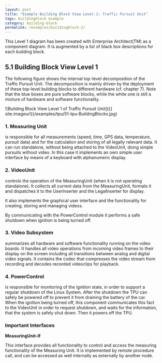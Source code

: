 ```yaml
---
layout: post
title: "Example Building Block View Level-1: Traffic Pursuit Unit"
tags: buildingblock example 
category: building-block
permalink: /examples/buildingblock-2/
---
```



<div class="arc42-example">
This Level 1 diagram has been created with Enterprise Architect(TM) as a component diagram. It is augmented by a list of black box descriptions for each building block. 
</div>

## 5.1 Building Block View Level 1
The following figure shows the internal top-level decomposition of the Traffic Pursuit Unit. The decomposition is mainly driven by the deployment of these top-level building blocks to different hardware (cf. chapter 7). Note that the blue boxes are pure software blocks, while the white one is still a mixture of hardware and software functionality.

![Building Block View Level 1 of Traffic Pursuit Unit]({{ site.imageurl}}/examples/tpu/51-tpu-BuildingBlocks.jpg)

### 1. Measuring Unit

is responsible for all measurements (speed, time, GPS data, temperature, pursuit data) and for the calculation and storing of all legally relevant data.
It can run standalone, without being attached to the VideoUnit, doing simple pursuits without video. In this case it implements an own simple user interface by means of a keyboard with alphanumeric display.

### 2. VideoUnit

controls the operation of the MeasuringUnit (when it is not operating standalone). It collects all current data from the MeasuringUnit, formats it and dispatches it to the UserInserter and the LegalInserter for display.

It also implements the graphical user interface and the functionality for creating, storing and managing videos.

By communicating with the PowerControl module it performs a safe shutdown when ignition is being turned off.

### 3. Video Subsystem

summarizes all hardware and software functionality running on the video boards. It handles all video operations from incoming video frames to their display on the screen including all transitions between analog and digital video signals. It contains the codec that compresses the video stream from recording and decodes recorded videoclips for playback.
 
### 4. PowerControl


is responsible for monitoring of the ignition state, in order to support a regular shutdown of the Linux System. After the shutdown the TPU can safely be powered off to prevent it from draining the battery of the car.  When the ignition being turned off, this component communicates this fact to the VideoUnit in order to request shutdown, and waits for the information, that the system is safely shut down. Then it powers off the TPU.

### Important Interfaces

**MeasuringUnit-If**

This interface provides all functionality to control and access the measuring functionality of the Measuring Unit. It is implemented by remote procedure call, and can be accessed as well internally as externally by another node.
